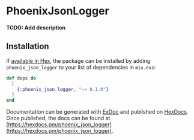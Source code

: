 # PhoenixJsonLogger

**TODO: Add description**

## Installation

If [available in Hex](https://hex.pm/docs/publish), the package can be installed
by adding `phoenix_json_logger` to your list of dependencies in `mix.exs`:

```elixir
def deps do
  [
    {:phoenix_json_logger, "~> 0.1.0"}
  ]
end
```

Documentation can be generated with [ExDoc](https://github.com/elixir-lang/ex_doc)
and published on [HexDocs](https://hexdocs.pm). Once published, the docs can
be found at [https://hexdocs.pm/phoenix_json_logger](https://hexdocs.pm/phoenix_json_logger).

